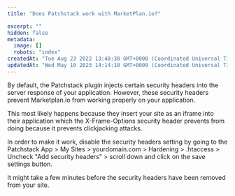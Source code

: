 ```yaml
---
title: "Does Patchstack work with MarketPlan.io?"

excerpt: ""
hidden: false
metadata: 
  image: []
  robots: "index"
createdAt: "Tue Aug 23 2022 13:48:38 GMT+0000 (Coordinated Universal Time)"
updatedAt: "Wed May 10 2023 14:14:10 GMT+0000 (Coordinated Universal Time)"
---
```

By default, the Patchstack plugin injects certain security headers into the server response of your application. However, these security headers prevent Marketplan.io from working properly on your application.

This most likely happens because they insert your site as an iframe into their application which the X-Frame-Options security header prevents from doing because it prevents clickjacking attacks.

In order to make it work, disable the security headers setting by going to the Patchstack App > My Sites > yourdomain.com > Hardening > .htaccess > Uncheck "Add security headers" > scroll down and click on the save settings button.

It might take a few minutes before the security headers have been removed from your site.
